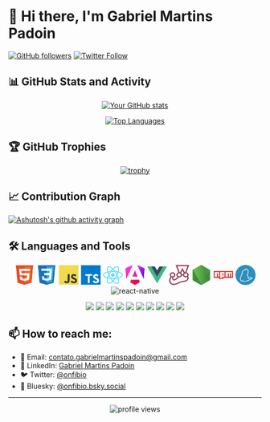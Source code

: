 # 👋 Hi there, I'm Gabriel Martins Padoin

[![GitHub followers](https://img.shields.io/github/followers/gmartpad?label=Follow&style=social)](https://github.com/gmartpad)
[![Twitter Follow](https://img.shields.io/twitter/follow/onfibio?label=Follow&style=social)](https://twitter.com/onfibio)

## 📊 GitHub Stats and Activity

<div align="center">
  
[![Your GitHub stats](https://github-readme-stats.vercel.app/api?username=gmartpad&show_icons=true&theme=dracula&hide_rank=true)](https://github.com/anuraghazra/github-readme-stats)

[![Top Languages](https://github-readme-stats.vercel.app/api/top-langs/?username=gmartpad&layout=compact&theme=dracula)](https://github.com/anuraghazra/github-readme-stats)

</div>

## 🏆 GitHub Trophies
<p align="center">
  <a href="https://github.com/ryo-ma/github-profile-trophy">
    <img src="https://github-profile-trophy.vercel.app/?username=gmartpad&theme=dracula&column=5&margin-w=15&margin-h=15" alt="trophy" />
  </a>
</p>

## 📈 Contribution Graph
[![Ashutosh's github activity graph](https://github-readme-activity-graph.vercel.app/graph?username=gmartpad&theme=dracula)](https://github.com/ashutosh00710/github-readme-activity-graph)

## 🛠️ Languages and Tools
<p align="center">
  <!-- Languages -->
  <img src="https://raw.githubusercontent.com/devicons/devicon/master/icons/html5/html5-original.svg" alt="html5" width="40" height="40"/>
  <img src="https://raw.githubusercontent.com/devicons/devicon/master/icons/css3/css3-original.svg" alt="css3" width="40" height="40"/>
  <img src="https://raw.githubusercontent.com/devicons/devicon/master/icons/javascript/javascript-original.svg" alt="javascript" width="40" height="40"/>
  <img src="https://raw.githubusercontent.com/devicons/devicon/master/icons/typescript/typescript-original.svg" alt="typescript" width="40" height="40"/>
  
  <!-- Frameworks & Libraries -->
  <img src="https://raw.githubusercontent.com/devicons/devicon/master/icons/react/react-original.svg" alt="react" width="40" height="40"/>
  <img src="https://raw.githubusercontent.com/devicons/devicon/master/icons/angular/angular-original.svg" alt="react" width="40" height="40"/>
  <img src="https://raw.githubusercontent.com/devicons/devicon/master/icons/vuejs/vuejs-original.svg" alt="vue" width="40" height="40"/>
  <img src="https://raw.githubusercontent.com/devicons/devicon/master/icons/jest/jest-plain.svg" alt="jest" width="40" height="40"/>
  
  <!-- Runtime & Package Managers -->
  <img src="https://raw.githubusercontent.com/devicons/devicon/master/icons/nodejs/nodejs-original.svg" alt="nodejs" width="40" height="40"/>
  <img src="https://raw.githubusercontent.com/devicons/devicon/master/icons/npm/npm-original-wordmark.svg" alt="npm" width="40" height="40"/>
  <img src="https://raw.githubusercontent.com/devicons/devicon/master/icons/yarn/yarn-original.svg" alt="yarn" width="40" height="40"/>
  
  <!-- Mobile Development -->
  <img src="https://raw.githubusercontent.com/kristerkari/react-native-svg-transformer/master/images/react-native-logo.png" alt="react-native" width="40" height="40"/>
</p>

<!-- Optional: Add badges for each technology -->
<p align="center">
  <img src="https://img.shields.io/badge/JavaScript-F7DF1E?style=for-the-badge&logo=javascript&logoColor=black" />
  <img src="https://img.shields.io/badge/TypeScript-007ACC?style=for-the-badge&logo=typescript&logoColor=white" />
  <img src="https://img.shields.io/badge/React-20232A?style=for-the-badge&logo=react&logoColor=61DAFB" />
  <img src="https://img.shields.io/badge/Vue.js-35495E?style=for-the-badge&logo=vue.js&logoColor=4FC08D" />
  <img src="https://img.shields.io/badge/Jest-323330?style=for-the-badge&logo=Jest&logoColor=white" />
  <img src="https://img.shields.io/badge/Node.js-43853D?style=for-the-badge&logo=node.js&logoColor=white" />
  <img src="https://img.shields.io/badge/npm-CB3837?style=for-the-badge&logo=npm&logoColor=white" />
  <img src="https://img.shields.io/badge/Yarn-2C8EBB?style=for-the-badge&logo=yarn&logoColor=white" />
  <img src="https://img.shields.io/badge/React_Native-20232A?style=for-the-badge&logo=react&logoColor=61DAFB" />
  <img src="https://img.shields.io/badge/Expo-000020?style=for-the-badge&logo=expo&logoColor=white" />
</p>

## 📫 How to reach me:
- 📧 Email: contato.gabrielmartinspadoin@gmail.com
- 💼 LinkedIn: [Gabriel Martins Padoin](https://www.linkedin.com/in/gabriel-martins-padoin-0aba40153/?locale=en_US)
- 🐦 Twitter: [@onfibio](https://twitter.com/onfibio)
- 🦋 Bluesky: [@onfibio.bsky.social](https://bsky.app/profile/onfibio.bsky.social)

---
<p align="center">
  <img src="https://komarev.com/ghpvc/?username=gmartpad&label=Profile%20views&color=0e75b6&style=flat" alt="profile views" />
</p>
